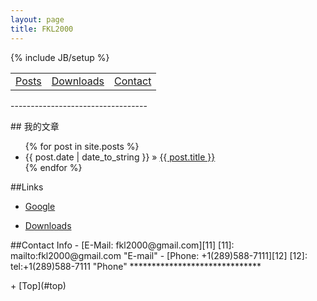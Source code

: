 ```yaml
---
layout: page
title: FKL2000
---
```

<p id="top"></p>
{% include JB/setup %}
<table width="100%">
    <tr>
        <td><a href="#posts">Posts</a></td>
        <td><a href="./Downloads">Downloads</a></td>
        <td><a href="#contact">Contact</a></td>
    </tr>
</table>
----------------------------------

<p id="posts"></p>
<a name="posts"></a>
## 我的文章 


<ul class="posts">
  {% for post in site.posts %}
    <li><span>{{ post.date | date_to_string }}</span> &raquo; <a href="{{ BASE_PATH }}{{ post.url }}">{{ post.title }}</a></li>
  {% endfor %}
</ul>



<p id="links"></p>
<a name="links"></a>
##Links 

- [Google][1]
- [Downloads][4]


  [1]: http://google.com/         "Google"
  [4]: ./Downloads                "Downloads"

<p id="contact"></p>
<a name="contact"></a>
##Contact Info   
- [E-Mail: fkl2000@gmail.com][11]
  [11]: mailto:fkl2000@gmail.com    "E-mail"
- [Phone: +1(289)588-7111][12]
  [12]: tel:+1(289)588-7111        "Phone"
******************************
<!-- BEGIN: Powered by Supercounters.com -->
<script type="text/javascript" src="http://widget.supercounters.com/texthit.js"></script>
<script type="text/javascript">var sc_texthit_var = sc_texthit_var || [];sc_text_hit(548097,"","000000");</script>
<!-- END: Powered by Supercounters.com -->
<!-- END: Powered by Supercounters.com -->
<p id="bottom"></p>
+ [Top](#top)
